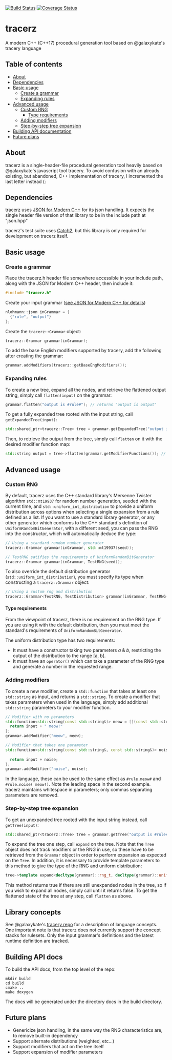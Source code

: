 [![Build Status](https://travis-ci.com/caranatar/tracerz.svg?branch=master)](https://travis-ci.com/caranatar/tracerz)
[![Coverage Status](https://coveralls.io/repos/github/caranatar/tracerz/badge.svg)](https://coveralls.io/github/caranatar/tracerz)
# tracerz
A modern C++ (C++17) procedural generation tool based on @galaxykate's tracery language

## Table of contents
* [About](#about)
* [Dependencies](#dependencies)
* [Basic usage](#basic-usage)
    * [Create a grammar](#create-a-grammar)
    * [Expanding rules](#expanding-rules)
* [Advanced usage](#advanced-usage)
    * [Custom RNG](#custom-rng)
        * [Type requirements](#type-requirements)
    * [Adding modifiers](#adding-modifiers)
    * [Step-by-step tree expansion](#step-by-step-tree-expansion)
* [Building API documentation](#building-api-docs)
* [Future plans](#future-plans)

## About
tracerz is a single-header-file procedural generation tool heavily based on @galaxykate's javascript tool tracery. To
avoid confusion with an already existing, but abandoned, C++ implementation of tracery, I incremented the last letter
instead (:

## Dependencies
tracerz uses [JSON for Modern C++](https://github.com/nlohmann/json/) for its json handling. It expects the single
header file version of that library to be in the include path at "json.hpp"

tracerz's test suite uses [Catch2](https://github.com/catchorg/Catch2), but this library is only required for
development on tracerz itself.

## Basic usage
### Create a grammar
Place the tracerz.h header file somewhere accessible in your include path, along with the JSON for Modern C++ header,
then include it:

```cpp
#include "tracerz.h"
```

Create your input grammar ([see JSON for Modern C++ for details](https://github.com/nlohmann/json/))

```cpp
nlohmann::json inGrammar = {
  {"rule", "output"}
};
```

Create the `tracerz::Grammar` object:

```cpp
tracerz::Grammar grammar(inGrammar);
```

To add the base English modifiers supported by tracery, add the following after creating the grammar:

```cpp
grammar.addModifiers(tracerz::getBaseEngModifiers());
```

### Expanding rules
To create a new tree, expand all the nodes, and retrieve the flattened output string, simply call `flatten(input)` on
the grammar:

```cpp
grammar.flatten("output is #rule#"); // returns "output is output"
```

To get a fully expanded tree rooted with the input string, call `getExpandedTree(input)`:
```cpp
std::shared_ptr<tracerz::Tree> tree = grammar.getExpandedTree("output is #rule#");
```

Then, to retrieve the output from the tree, simply call `flatten` on it with the desired modifier function map:

```cpp
std::string output = tree->flatten(grammar.getModifierFunctions()); // returns "output is output"
```

## Advanced usage
### Custom RNG
By default, tracerz uses the C++ standard library's Mersenne Twister algorithm `std::mt19937` for random number
generation, seeded with the current time, and `std::uniform_int_distribution` to provide a uniform distribution across
options when selecting a single expansion from a rule defined as a list. If you want to use a standard library
generator, or any other generator which conforms to the C++ standard's definition of `UniformRandomBitGenerator`, with
a different seed, you can pass the RNG into the constructor, which will automatically deduce the type:

```cpp
// Using a standard random number generator
tracerz::Grammar grammar(inGrammar, std::mt19937(seed));

// TestRNG satifies the requirements of UniformRandomBitGenerator
tracerz::Grammar grammar(inGrammar, TestRNG(seed));
```

To also override the default distribution generator (`std::uniform_int_distribution`), you must specify its type when
constructing a `tracerz::Grammar` object:

```cpp
// Using a custom rng and distribution
tracerz::Grammar<TestRNG, TestDistribution> grammar(inGrammar, TestRNG(seed));
```

#### Type requirements
From the viewpoint of tracerz, there is no requirement on the RNG type. If you are using it with the default
distribution, then you must meet the standard's requirements of `UniformRandomBitGenerator`.

The uniform distribution type has two requirements:
* It must have a constructor taking two parameters *a* & *b*, restricting the output of the distribution to the range
[a, b].
* It must have an `operator()` which can take a parameter of the RNG type and generate a number in the requested range.

### Adding modifiers
To create a new modifier, create a `std::function` that takes at least one `std::string` as input, and returns a
`std::string`. To create a modifier that takes parameters when used in the language, simply add additional `std::string`
parameters to your modifier function.

```cpp
// Modifier with no parameters
std::function<std::string(const std::string&)> meow = [](const std::string& input) {
  return input + " meow!"
};
grammar.addModifier("meow", meow);

// Modifier that takes one parameter
std::function<std::string(const std::string&, const std::string&)> noise = [](const std::string& input,
                                                                              const std::string& param) {
  return input + noise;
};
grammar.addModifier("noise", noise);
```

In the language, these can be used to the same effect as `#rule.meow#` and `#rule.noise( meow!)`. Note the leading space
in the second example. tracerz maintains whitespace in parameters; only commas separating parameters are removed.

### Step-by-step tree expansion
To get an unexpanded tree rooted with the input string instead, call `getTree(input)`:

```cpp
std::shared_ptr<tracerz::Tree> tree = grammar.getTree("output is #rule#");
```

To expand the tree one step, call `expand` on the tree. Note that the `Tree` object does not track modifiers or the RNG
in use, so these have to be retrieved from the `Grammar` object in order to perform expansion as expected on the `Tree`.
In addition, it is necessary to provide template parameters to this method to give the type of the RNG and uniform
distribution:

```cpp
tree->template expand<decltype(grammar)::rng_t, decltype(grammar)::uniform_distribution_t>(grammar.getModifierFunctions(), grammar.getRNG());
```

This method returns true if there are still unexpanded nodes in the tree, so if you wish to expand all nodes, simply
call until it returns false. To get the flattened state of the tree at any step, call `flatten` as above.

## Library concepts
See @galaxykate's [tracery repo](https://github.com/galaxykate/tracery/tree/tracery2#library-concepts) for a description
of language concepts. One important note is that tracerz does not currently support the concept stacks for rulesets.
Only the input grammar's definitions and the latest runtime definition are tracked.

## Building API docs
To build the API docs, from the top level of the repo:

```
mkdir build
cd build
cmake ..
make doxygen
```

The docs will be generated under the directory docs in the build directory.

## Future plans
* Genericize json handling, in the same way the RNG characteristics are, to remove built-in dependency
* Support alternate distributions (weighted, etc...)
* Support modifiers that act on the tree itself
* Support expansion of modifier parameters